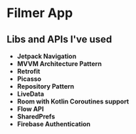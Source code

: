 # Filmer App

## Libs and APIs I've used 

* **Jetpack Navigation**
* **MVVM Architecture Pattern**
* **Retrofit**
* **Picasso** 
* **Repository Pattern**
* **LiveData**
* **Room with Kotlin Coroutines support**
* **Flow API**
* **SharedPrefs**
* **Firebase Authentication**

